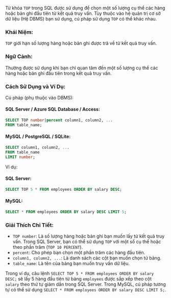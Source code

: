 Từ khóa `TOP` trong SQL được sử dụng để chọn một số lượng cụ thể các hàng hoặc bản ghi đầu tiên từ kết quả truy vấn. Tùy thuộc vào hệ quản trị cơ sở dữ liệu (Hệ DBMS) bạn sử dụng, cú pháp sử dụng `TOP` có thể khác nhau.

### Khái Niệm:

`TOP` giới hạn số lượng hàng hoặc bản ghi được trả về từ kết quả truy vấn.

### Ngữ Cảnh:

Thường được sử dụng khi bạn chỉ quan tâm đến một số lượng cụ thể các hàng hoặc bản ghi đầu tiên trong kết quả truy vấn.

### Cách Sử Dụng và Ví Dụ:

Cú pháp (phụ thuộc vào DBMS):

#### SQL Server / Azure SQL Database / Access:

```sql
SELECT TOP number|percent column1, column2, ...
FROM table_name;
```

#### MySQL / PostgreSQL / SQLite:

```sql
SELECT column1, column2, ...
FROM table_name
LIMIT number;
```

Ví dụ:

#### SQL Server:

```sql
SELECT TOP 5 * FROM employees ORDER BY salary DESC;
```

#### MySQL:

```sql
SELECT * FROM employees ORDER BY salary DESC LIMIT 5;
```

### Giải Thích Chi Tiết:

- `TOP number`: Là số lượng hàng hoặc bản ghi bạn muốn lấy từ kết quả truy vấn. Trong SQL Server, bạn có thể sử dụng `TOP` với một số cụ thể hoặc theo phần trăm (`TOP 10 PERCENT`).
- `percent`: Cho phép bạn chọn một phần trăm các hàng đầu tiên.
- `column1, column2, ...`: Là danh sách các cột bạn muốn chọn từ bảng.
- `table_name`: Là tên của bảng bạn muốn truy vấn dữ liệu.

Trong ví dụ, câu lệnh `SELECT TOP 5 * FROM employees ORDER BY salary DESC;` sẽ lấy 5 hàng đầu tiên từ bảng `employees` được sắp xếp theo cột `salary` theo thứ tự giảm dần trong SQL Server. Trong MySQL, cú pháp tương tự có thể sử dụng `SELECT * FROM employees ORDER BY salary DESC LIMIT 5;`.
